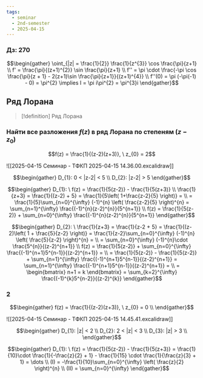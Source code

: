 ```yaml
---
tags:
  - seminar
  - 2nd-semester
  - 2025-04-15
---
```


### Дз: 270

$$\begin{gather}
\oint_{|z| = \frac{1}{2}} \frac{1}{z^{3}} \cos \frac{\pi}{z+1} \\
f' = \frac{\pi}{(z+1)^{2}} \sin \frac{\pi}{z+1} \\
f'' = \pi \cdot \frac{-\pi \cos \frac{\pi}{z + 1} - 2(z+1)\sin \frac{\pi}{z+1}}{(z+1)^{4}} \\
f''(0) = \pi (-\pi(-1) - 0) = \pi^{2} \implies I = \pi i\pi^{2} = \pi^{3}i
\end{gather}$$

## Ряд Лорана

> [!definition] Ряд Лорана
> 

### Найти все разложения $f(z)$ в ряд Лорана по степеням $(z-z_{0})$

$$f(z) = \frac{1}{(z-2)(z+3)}, \ z_{0} = 2$$

![[2025-04-15 Семинар - ТФКП 2025-04-15 14.36.00.excalidraw]]

$$\begin{gather}
D_{1}: 0 < |z-2| < 5 \\
D_{2}: |z-2| > 5
\end{gather}$$

$$\begin{gather}
D_{1}: \ f(z) = \frac{1}{5(z-2)} - \frac{1}{5(z+3)} \\
\frac{1}{z+3} = \frac{1}{(z-2) + 5} = \frac{1}{5\left( 1+\frac{z-2}{5} \right)} = \\
= \frac{1}{5}\sum_{n=0}^{\infty} (-1)^{n} \left( \frac{z-2}{5} \right)^{n} = \sum_{n=1}^{\infty} \frac{(-1)^{n}(z-2)^{n}}{5^{n+1}} \\
f(z) = \frac{1}{5(z-2)} + \sum_{n=0}^{\infty} \frac{(-1)^{n}(z-2)^{n}}{5^{n+1}}
\end{gather}$$

$$\begin{gather}
D_{2}: \ \frac{1}{z+3} = \frac{1}{z-2 + 5} = \frac{1}{(z-2)\left( 1 + \frac{5}{z-2} \right)} = \frac{1}{z-2}\sum_{n=0}^{\infty} (-1)^{n} \left( \frac{5}{z-2} \right)^{n} = \\
= \sum_{n=0}^{\infty} (-1)^{n}\cdot \frac{5^{n}}{(z-2)^{n+1}} \\
f(z) = \frac{1}{5(z-2)} + \sum_{n=0}^{\infty} \frac{(-1)^{n+1}5^{n-1}}{(z-2)^{n+1}} = \\
= \frac{1}{5(z-2)} - \frac{1}{5(z-2)} + \sum_{n=1}^{\infty} \frac{(-1)^{n+1}5^{n-1}}{(z-2)^{n+1}} = \sum_{n=1}^{\infty} \frac{(-1)^{n+1}5^{n-1}}{(z-2)^{n+1}} = \\
= \begin{bmatrix}
n+1 = k
\end{bmatrix} = \sum_{k=2}^{\infty} \frac{(-1)^{k}5^{n-2}}{(z-2)^{k}}
\end{gather}$$

### 2

$$\begin{gather}
f(z) = \frac{1}{(z-2)(z+3)}, \ z_{0} = 0 \\
\end{gather}$$

![[2025-04-15 Семинар - ТФКП 2025-04-15 14.45.41.excalidraw]]

$$\begin{gather}
D_{1}: |z| < 2 \\
D_{2}: 2 < |z| < 3 \\
D_{3}: |z| > 3 \\
\end{gather}$$

$$\begin{gather}
D_{1}: \ f(z) = \frac{1}{5(z-2)} - \frac{1}{5(z+3)} = \frac{1}{10}\cdot \frac{1}{-\frac{z}{2} + 1} - \frac{1}{15} \cdot \frac{1}{\frac{z}{3} + 1} = \dots \\
(I) = -\frac{1}{10}\sum_{n=0}^{\infty} \left( \frac{z}{2} \right)^{n} \\
(II) = \sum_{n=0}^{\infty} 
\end{gather}$$